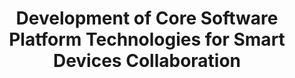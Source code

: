 ---
title: Development of Core Software Platform Technologies for Smart Devices Collaboration
start-date: 2014-05-01
end-date: 2017-04-31
progress: Finish
host: 한국연구재단(NRF)
division: 국가과제
---